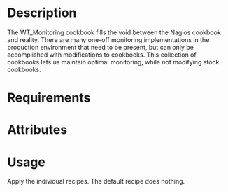 Description
===========

The WT_Monitoring cookbook fills the void between the Nagios cookbook and reality.  There are many one-off monitoring implementations in the production environment that need to be present, but can only be accomplished with modifications to cookbooks.  This collection of cookbooks lets us maintain optimal monitoring, while not modifying stock cookbooks.


Requirements
============

Attributes
==========

Usage
=====

Apply the individual recipes.  The default recipe does nothing.
